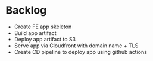 # Backlog

- Create FE app skeleton
- Build app artifact
- Deploy app artifact to S3
- Serve app via Cloudfront with domain name + TLS
- Create CD pipeline to deploy app using github actions
